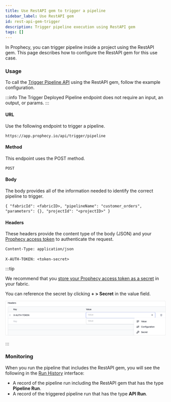 ```yaml
---
title: Use RestAPI gem to trigger a pipeline
sidebar_label: Use RestAPI gem
id: rest-api-gem-trigger
description: Trigger pipeline execution using RestAPI gem
tags: []
---
```


In Prophecy, you can trigger pipeline inside a project using the RestAPI gem. This page describes how to configure the RestAPI gem for this use case.

### Usage

To call the [Trigger Pipeline API](/api/trigger-pipeline/trigger-pipeline-api) using the RestAPI gem, follow the example configuration.

:::info
The Trigger Deployed Pipeline endpoint does not require an input, an output, or params.
:::

#### URL

Use the following endpoint to trigger a pipeline.

```
https://app.prophecy.io/api/trigger/pipeline
```

#### Method

This endpoint uses the POST method.

```
POST
```

#### Body

The body provides all of the information needed to identify the correct pipeline to trigger.

```
{ "fabricId": <fabricID>, "pipelineName": "customer_orders", "parameters": {}, "projectId": "<projectID>" }
```

#### Headers

These headers provide the content type of the body (JSON) and your [Prophecy access token](docs/api/index.md) to authenticate the request.

```
Content-Type: application/json

X-AUTH-TOKEN: <token-secret>
```

:::tip

We recommend that you [store your Prophecy access token as a secret](docs/administration/fabrics/prophecy-fabrics/secrets/secrets.md) in your fabric.

You can reference the secret by clicking **+ > Secret** in the value field.

![img](img/restapi-secret.png)

:::

### Monitoring

When you run the pipeline that includes the RestAPI gem, you will see the following in the [Run History](/analysts/monitoring#run-history) interface:

- A record of the pipeline run including the RestAPI gem that has the type **Pipeline Run**.
- A record of the triggered pipeline run that has the type **API Run**.
